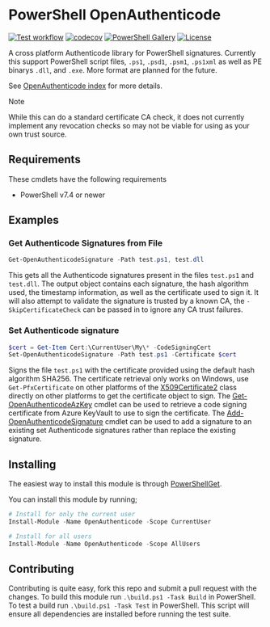 # PowerShell OpenAuthenticode

[![Test workflow](https://github.com/jborean93/PowerShell-OpenAuthenticode/workflows/Test%20OpenAuthenticode/badge.svg)](https://github.com/jborean93/PowerShell-OpenAuthenticode/actions/workflows/ci.yml)
[![codecov](https://codecov.io/gh/jborean93/PowerShell-OpenAuthenticode/branch/main/graph/badge.svg?token=b51IOhpLfQ)](https://codecov.io/gh/jborean93/PowerShell-OpenAuthenticode)
[![PowerShell Gallery](https://img.shields.io/powershellgallery/dt/OpenAuthenticode.svg)](https://www.powershellgallery.com/packages/OpenAuthenticode)
[![License](https://img.shields.io/badge/license-MIT-blue.svg)](https://github.com/jborean93/PowerShell-OpenAuthenticode/blob/main/LICENSE)

A cross platform Authenticode library for PowerShell signatures.
Currently this support PowerShell script files, `.ps1`, `.psd1`, `.psm1`, `.ps1xml` as well as PE binarys `.dll`, and `.exe`.
More format are planned for the future.

See [OpenAuthenticode index](docs/en-US/OpenAuthenticode.md) for more details.

> [!NOTE]
> While this can do a standard certificate CA check, it does not currently implement any revocation checks so may not be viable for using as your own trust source.

## Requirements

These cmdlets have the following requirements

* PowerShell v7.4 or newer

## Examples

### Get Authenticode Signatures from File

```powershell
Get-OpenAuthenticodeSignature -Path test.ps1, test.dll
```

This gets all the Authenticode signatures present in the files `test.ps1` and `test.dll`.
The output object contains each signature, the hash algorithm used, the timestamp information, as well as the certificate used to sign it.
It will also attempt to validate the signature is trusted by a known CA, the `-SkipCertificateCheck` can be passed in to ignore any CA trust failures.

### Set Authenticode signature

```powershell
$cert = Get-Item Cert:\CurrentUser\My\* -CodeSigningCert
Set-OpenAuthenticodeSignature -Path test.ps1 -Certificate $cert
```

Signs the file `test.ps1` with the certificate provided using the default hash algorithm SHA256.
The certificate retrieval only works on Windows, use `Get-PfxCertificate` on other platforms of the [X509Certificate2](https://learn.microsoft.com/en-us/dotnet/api/system.security.cryptography.x509certificates.x509certificate2?view=net-7.0) class directly on other platforms to get the certificate object to sign.
The [Get-OpenAuthenticodeAzKey](docs/en-US/Get-OpenAuthenticodeAzKey.md) cmdlet can be used to retrieve a code signing certificate from Azure KeyVault to use to sign the certificate.
The [Add-OpenAuthenticodeSignature](docs/en-US/Add-OpenAuthenticodeSignature.md) cmdlet can be used to add a signature to an existing set Authenticode signatures rather than replace the existing signature.

## Installing

The easiest way to install this module is through [PowerShellGet](https://docs.microsoft.com/en-us/powershell/gallery/overview).

You can install this module by running;

```powershell
# Install for only the current user
Install-Module -Name OpenAuthenticode -Scope CurrentUser

# Install for all users
Install-Module -Name OpenAuthenticode -Scope AllUsers
```

## Contributing

Contributing is quite easy, fork this repo and submit a pull request with the changes.
To build this module run `.\build.ps1 -Task Build` in PowerShell.
To test a build run `.\build.ps1 -Task Test` in PowerShell.
This script will ensure all dependencies are installed before running the test suite.

